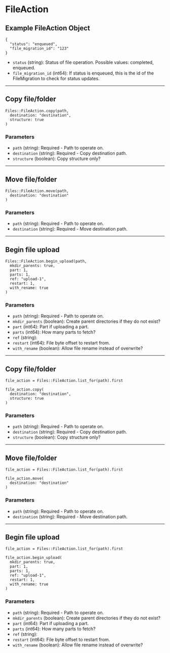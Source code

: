 # FileAction

## Example FileAction Object

```
{
  "status": "enqueued",
  "file_migration_id": "123"
}
```

* `status` (string): Status of file operation. Possible values: completed, enqueued.
* `file_migration_id` (int64): If status is enqueued, this is the id of the FileMigration to check for status updates.


---

## Copy file/folder

```
Files::FileAction.copy(path, 
  destination: "destination", 
  structure: true
)
```

### Parameters

* `path` (string): Required - Path to operate on.
* `destination` (string): Required - Copy destination path.
* `structure` (boolean): Copy structure only?


---

## Move file/folder

```
Files::FileAction.move(path, 
  destination: "destination"
)
```

### Parameters

* `path` (string): Required - Path to operate on.
* `destination` (string): Required - Move destination path.


---

## Begin file upload

```
Files::FileAction.begin_upload(path, 
  mkdir_parents: true, 
  part: 1, 
  parts: 1, 
  ref: "upload-1", 
  restart: 1, 
  with_rename: true
)
```

### Parameters

* `path` (string): Required - Path to operate on.
* `mkdir_parents` (boolean): Create parent directories if they do not exist?
* `part` (int64): Part if uploading a part.
* `parts` (int64): How many parts to fetch?
* `ref` (string): 
* `restart` (int64): File byte offset to restart from.
* `with_rename` (boolean): Allow file rename instead of overwrite?


---

## Copy file/folder

```
file_action = Files::FileAction.list_for(path).first

file_action.copy(
  destination: "destination",
  structure: true
)
```

### Parameters

* `path` (string): Required - Path to operate on.
* `destination` (string): Required - Copy destination path.
* `structure` (boolean): Copy structure only?


---

## Move file/folder

```
file_action = Files::FileAction.list_for(path).first

file_action.move(
  destination: "destination"
)
```

### Parameters

* `path` (string): Required - Path to operate on.
* `destination` (string): Required - Move destination path.


---

## Begin file upload

```
file_action = Files::FileAction.list_for(path).first

file_action.begin_upload(
  mkdir_parents: true,
  part: 1,
  parts: 1,
  ref: "upload-1",
  restart: 1,
  with_rename: true
)
```

### Parameters

* `path` (string): Required - Path to operate on.
* `mkdir_parents` (boolean): Create parent directories if they do not exist?
* `part` (int64): Part if uploading a part.
* `parts` (int64): How many parts to fetch?
* `ref` (string): 
* `restart` (int64): File byte offset to restart from.
* `with_rename` (boolean): Allow file rename instead of overwrite?
